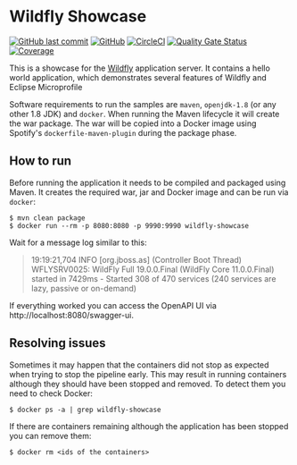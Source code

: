 # Wildfly Showcase

[![GitHub last commit](https://img.shields.io/github/last-commit/stephan-mueller/wildfly-showcase)](https://github.com/stephan-mueller/wildfly-showcase/commits) 
[![GitHub](https://img.shields.io/github/license/stephan-mueller/wildfly-showcase)](https://github.com/stephan-mueller/wildfly-showcase/blob/master/LICENSE)
[![CircleCI](https://circleci.com/gh/stephan-mueller/wildfly-showcase.svg?style=shield)](https://app.circleci.com/pipelines/github/stephan-mueller/wildlfy-showcase)
[![Quality Gate Status](https://sonarcloud.io/api/project_badges/measure?project=stephan-mueller_wildfly-showcase&metric=alert_status)](https://sonarcloud.io/dashboard?id=stephan-mueller_wildfly-showcase)
[![Coverage](https://sonarcloud.io/api/project_badges/measure?project=stephan-mueller_wildfly-showcase&metric=coverage)](https://sonarcloud.io/dashboard?id=stephan-mueller_wildfly-showcase)

This is a showcase for the [Wildfly](https://wildfly.org) application server. It contains a hello world application, which demonstrates several features of Wildfly and Eclipse Microprofile

Software requirements to run the samples are `maven`, `openjdk-1.8` (or any other 1.8 JDK) and `docker`. When running the Maven lifecycle it will create the war package. The war will be copied into a Docker image using Spotify's `dockerfile-maven-plugin` during the package phase. 

## How to run

Before running the application it needs to be compiled and packaged using Maven. It creates the required war,
jar and Docker image and can be run via `docker`:

```shell script
$ mvn clean package
$ docker run --rm -p 8080:8080 -p 9990:9990 wildfly-showcase
```

Wait for a message log similar to this:

> 19:19:21,704 INFO  [org.jboss.as] (Controller Boot Thread) WFLYSRV0025: WildFly Full 19.0.0.Final (WildFly Core 11.0.0.Final) started in 7429ms - Started 308 of 470 services (240 services are lazy, passive or on-demand)

If everything worked you can access the OpenAPI UI via http://localhost:8080/swagger-ui.

## Resolving issues

Sometimes it may happen that the containers did not stop as expected when trying to stop the pipeline early. This may
result in running containers although they should have been stopped and removed. To detect them you need to check
Docker:

```shell script
$ docker ps -a | grep wildfly-showcase
```

If there are containers remaining although the application has been stopped you can remove them:

````shell script
$ docker rm <ids of the containers>
````